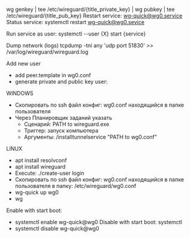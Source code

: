 wg genkey | tee /etc/wireguard/{title_private_key} | wg pubkey | tee /etc/wireguard/{title_pub_key}
Restart service: wg-quick@wg0.service
Status service: systemctl restart wg-quick@wg0.sevice

Run service as user: systemctl --user {X} start {service}

Dump network (logs)
tcpdump -tni any 'udp port 51830' >> /var/log/wireguard/wireguard.log

Add new user
- add peer.template in wg0.conf
- generate private and public key user:  

WINDOWS
- Скопировать по ssh файл конфиг: wg0.conf находящийся в папке пользователя
- Через Планировщик заданий указать
  - Сценарий: PATH to wireguard.exe
  - Триггер: запуск компьютера
  - Аргументы: /installtunnelservice "PATH to wg0.conf"

LINUX
- apt install resolvconf
- apt install wireguard
- Execute: ./create-user login 
- Скопировать по ssh файл конфиг: wg0.conf находящийся в папке пользователя в папку: /etc/wireguard/wg0.conf
- wg-quick up wg0
- wg

Enable with start boot: 
- systemctl enable wg-quick@wg0
Disable with start boot: systemctl
- systemctl disable wg-quick@wg0 

